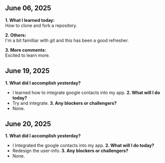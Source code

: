 ## June 06, 2025  
**1. What I learned today:**  
How to clone and fork a repository.  

**2. Others:**  
I'm a bit familliar with git and this has been a good refresher.  

**3. More comments:**  
Excited to learn more.  

## June 19, 2025  
**1. What did I accomplish yesterday?**  
- I learned how to integrate google contacts into my app.
**2. What will I do today?**  
- Try and integrate.
**3. Any blockers or challengers?**  
- None.

## June 20, 2025  
**1. What did I accomplish yesterday?**  
- I Integrated the google contacts into my app.
**2. What will I do today?**  
- Redesign the user-info.
**3. Any blockers or challengers?**  
- None.  
